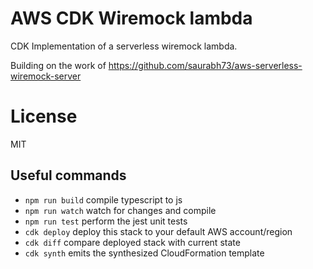 # AWS CDK Wiremock lambda

CDK Implementation of a serverless wiremock lambda.

Building on the work of https://github.com/saurabh73/aws-serverless-wiremock-server

# License

MIT

## Useful commands

 * `npm run build`   compile typescript to js
 * `npm run watch`   watch for changes and compile
 * `npm run test`    perform the jest unit tests
 * `cdk deploy`      deploy this stack to your default AWS account/region
 * `cdk diff`        compare deployed stack with current state
 * `cdk synth`       emits the synthesized CloudFormation template
